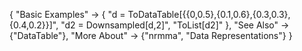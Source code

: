 {
  "Basic Examples" -> {
    "d = ToDataTable[{{0,0.5},{0.1,0.6},{0.3,0.3},{0.4,0.2}}]",
    "d2 = Downsampled[d,2]",
    "ToList[d2]"
    },
  "See Also" -> 
    {"DataTable"},
  "More About" -> {"nrmma", "Data Representations"}
}
